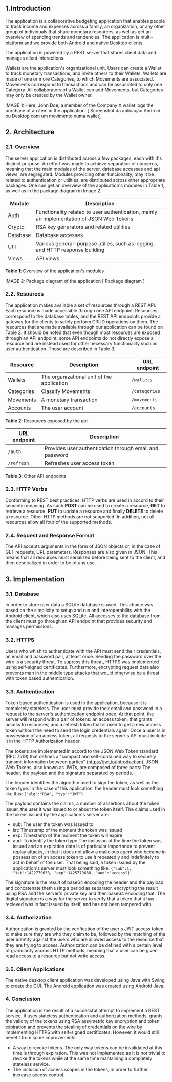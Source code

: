 ## 1.Introduction ##

The application is a collaborative budgeting application that enables people to track income and expenses across a family, an organization, or any other group of individuals that share monetary resources, as well as get an overview of spending trends and tendencies. The application is multi-platform and we provide both Android and native Desktop clients.

The application is powered by a REST server that stores client data and manages client interactions.

Wallets are the application's organizational unit. Users can create a Wallet to track monetary transactions, and invite others to their Wallets. Wallets are made of one or more Categories, to which Movements are associated. Movements correspond to transactions and can be associated to only one Category. All collaborators of a Wallet can add Movements, but Categories may only be created by the Wallet owner. 

IMAGE 1: Here, John Doe, a member of the Company X wallet logs the purchase of an item in the application.
[ Screenshot da aplicação Android ou Desktop com um movimento numa wallet]

## 2. Architecture ##

### 2.1. Overview ###

The server application is distributed across a few packages, each with it's distinct purpose. An effort was made to achieve separation of concerns, meaning that the main modules of the server, database accesses and api views, are segregated. Modules providing other funcionality, may it be related to authentication or utilities, are distributed across other appropriate packages. One can get an overview of the application's modules in Table 1, as well as in the package diagram in Image 2.

| Module | Description |
| ---------- | ------------- |
| Auth     | Functionality related to user authentication, mainly an implementation of JSON Web Tokens |
| Crypto   | RSA key generators and related utilities |
| Database | Database accesses |
| Util     | Various general-purpose utilies, such as logging, and HTTP response building |
| Views    | API views |

**Table 1**: Overview of the application's modules

IMAGE 2: Package diagram of the application
[ Package diagram ]

### 2.2. Resources ###

The application makes available a set of resources through a REST API. Each resource is made accessible through one API endpoint. Resources correspond to the database tables, and the REST API endpoints provide a gateway for the clients to safely perform CRUD operations on them. The resources that are made available through our application can be found on Table 2. It should be noted that even though most resources are exposed through an API endpoint, some API endpoints do not directly expose a resource and are instead used for other necessary functionality such as user authentication. Those are described in Table 3.

| Resource   | Description                                | URL endpoint |
| --- | --- | --- |
| Wallets    | The organizational unit of the application | `/wallets` |
| Categories | Classify Movements                         | `/categories` |
| Movements  | A monetary transaction                     | `/movements` |
| Accounts   | The user account                           | `/accounts` |

**Table 2**: Resources exposed by the api

| URL endpoint | Description |
| --- | --- |
| `/auth`        | Provides user authentication through email and password |
| `/refresh`     | Refreshes user access token |

**Table 3**: Other API endpoints

### 2.3. HTTP Verbs ###

Conforming to REST best practices, HTTP verbs are used in accord to their semantic meaning. As such **POST** can be used to create a resource, **GET** to retrieve a resource, **PUT** to update a resource and finally **DELETE** to delete a resource. Other HTTP methods are not supported. In addition, not all resources allow all four of the supported methods.

### 2.4. Request and Response Format ###

The API accepts arguments in the form of JSON objects or, in the case of GET requests, URL parameters. Responses are also given in JSON. This means that all resources must serialized before being sent to the client, and then deserialized in order to be of any use.

## 3. Implementation ##

### 3.1. Database ###

In order to store user data a SQLite database is used. This choice was based on the simplicity to setup and run and interoperability with the Android client, which also uses SQLite. All accesses to the database from the client must go through an API endpoint that provides security and manages permissions.

### 3.2. HTTPS ###

Users who whish to authenticate with the API must send their credentials, an email and password pair, at least once. Sending the password over the wire is a security threat. To supress this threat, HTTPS was implemented using self-signed certificates. Furthermore, encrypting request data also prevents man in the middle type attacks that would otherwise be a threat with token based authentication.

### 3.3. Authentication ###

Token based authentication is used in the application, because it is completely stateless. The user must provide their email and password in a request to the server's authentication endpoint once. At that point, the server will respond with a pair of tokens: an access token, that grants access to resources; and a refresh token that is used to get a new access token without the need to send the login credentials again. Once a user is in possession of an access token, all requests to the server's API must include it in the HTTP Authorization header.

The tokens are implemented in accord to the JSON Web Token standard (RFC 7519) that defines a "compact and self-contained way to securely transmit information between parties" (https://jwt.io/introduction). JSON Web Tokens, also known as JWTs, are composed of three parts: The header, the payload and the signature separated by periods.

The header identifies the algorithm used to sign the token, as well as the token type. In the case of this application, the header must look something like this: `{"alg":"RSA", "typ":"JWT"}`

The payload contains the claims, a number of assertions about the token issuer, the user it was issued to or about the token itself. The claims used in the tokens issued by the application's server are:
+ sub: The user the token was issued to
+ iat: Timestamp of the moment the token was issued
+ exp: Timestamp of the moment the token will expire
+ aud: To identify the token type
The inclusion of the time the token was issued and an expiration date is of particular importance to prevent replay attacks, in that it does not allow a malicious agent who became in possession of an access token to use it repeatedly and indefinitely to act in behalf of the user. That being said, a token issued by the application's server must look something like: `{"sub":1, "iat":1422779638, "exp":1425779638, "aud":"access"}`

The signature is the result of base64 encoding the header and the payload and concatenate them using a period as separator, encrypting the result using RSA and the server's private key and then base64 encoding that. The digital signature is a way for the server to verify that a token that it has recieved was in fact issued by itself, and has not been tampered with.

### 3.4. Authorization ###

Authorization is granted by the verification of the user's JWT access token to make sure they are who they claim to be, followed by the matching of the user identity against the users who are allowed access to the resource that they are trying to access. Authorization can be defined with a certain level of granularity accross HTTP methods, meaning that a user can be given read access to a resource but not write access.

### 3.5. Client Applications ###

The native desktop client application was developed using Java with Swing to create the GUI. The Android application was created using Android Java.

### 4. Conclusion ###

The application is the result of a successful attempt to implement a REST service. It uses stateless authentication and authorization methods, grants the validity of the tokens using RSA assymetric key encryption and token expiration and prevents the stealing of credentials on the wire by implementing HTTPS with self-signed certificates. However, it would still benefit from some improvements:
+ A way to revoke tokens. The only way tokens can be invalidated at this time is through expiration. This was not implemented as it is not trivial to revoke the tokens while at the same time mantaining a completely stateless service. 
+ The inclusion of access scopes in the tokens, in order to further increase access control.
